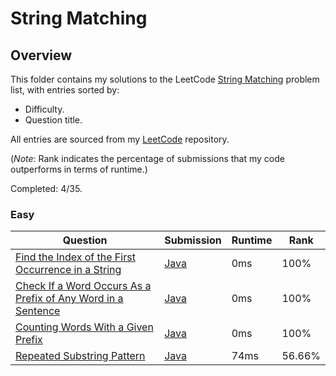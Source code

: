 # String Matching

## Overview
This folder contains my solutions to the LeetCode [String Matching](https://leetcode.com/problem-list/string-matching/) problem list,
with entries sorted by:
- Difficulty.
- Question title.

All entries are sourced from my [LeetCode](https://github.com/shumarb/leetcode) repository.

(*Note*: Rank indicates the percentage of submissions that my code outperforms in terms of runtime.)

Completed: 4/35.

### Easy
| Question                                                                                                                                      | Submission                                                                                                            | Runtime | Rank   |
|-----------------------------------------------------------------------------------------------------------------------------------------------|-----------------------------------------------------------------------------------------------------------------------|---------|--------|
| [Find the Index of the First Occurrence in a String](https://leetcode.com/problems/find-the-index-of-the-first-occurrence-in-a-string/)       | [Java](https://github.com/shumarb/leetcode/blob/main/submissions/java/FindTheIndexOfTheFirstOccurrenceInAString.java) | 0ms     | 100%   |
| [Check If a Word Occurs As a Prefix of Any Word in a Sentence](https://leetcode.com/problems/counting-words-with-a-given-prefix/description/) | [Java](https://github.com/shumarb/leetcode/blob/main/submissions/java/CountingWordsWithAGivenPrefix.java)             | 0ms     | 100%   |
| [Counting Words With a Given Prefix](https://leetcode.com/problems/counting-words-with-a-given-prefix/description/)                           | [Java](https://github.com/shumarb/leetcode/blob/main/submissions/java/CountingWordsWithAGivenPrefix.java)             | 0ms     | 100%   |
| [Repeated Substring Pattern](https://leetcode.com/problems/repeated-substring-pattern/description/)                                           | [Java](https://github.com/shumarb/leetcode/blob/main/submissions/java/RepeatedSubstringPattern.java)                  | 74ms    | 56.66% |
